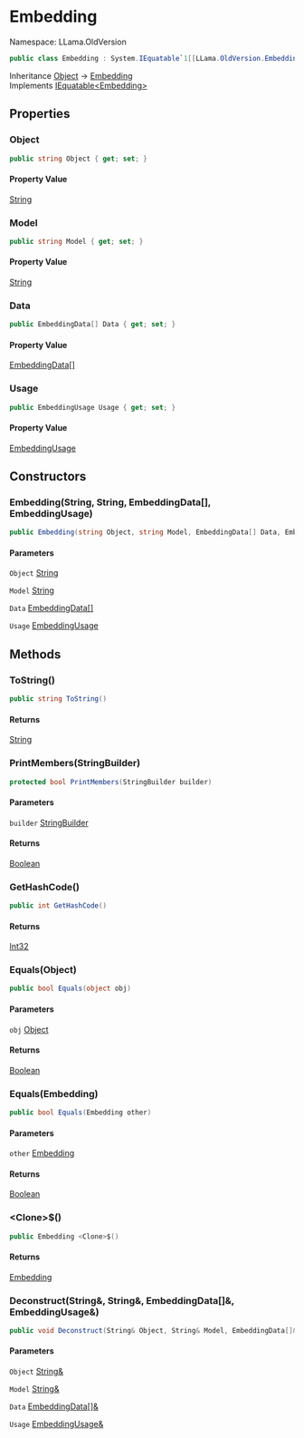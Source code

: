 # Embedding

Namespace: LLama.OldVersion

```csharp
public class Embedding : System.IEquatable`1[[LLama.OldVersion.Embedding, LLamaSharp, Version=0.4.0.0, Culture=neutral, PublicKeyToken=null]]
```

Inheritance [Object](https://docs.microsoft.com/en-us/dotnet/api/system.object) → [Embedding](./llama.oldversion.embedding.md)<br>
Implements [IEquatable&lt;Embedding&gt;](https://docs.microsoft.com/en-us/dotnet/api/system.iequatable-1)

## Properties

### **Object**

```csharp
public string Object { get; set; }
```

#### Property Value

[String](https://docs.microsoft.com/en-us/dotnet/api/system.string)<br>

### **Model**

```csharp
public string Model { get; set; }
```

#### Property Value

[String](https://docs.microsoft.com/en-us/dotnet/api/system.string)<br>

### **Data**

```csharp
public EmbeddingData[] Data { get; set; }
```

#### Property Value

[EmbeddingData[]](./llama.oldversion.embeddingdata.md)<br>

### **Usage**

```csharp
public EmbeddingUsage Usage { get; set; }
```

#### Property Value

[EmbeddingUsage](./llama.oldversion.embeddingusage.md)<br>

## Constructors

### **Embedding(String, String, EmbeddingData[], EmbeddingUsage)**

```csharp
public Embedding(string Object, string Model, EmbeddingData[] Data, EmbeddingUsage Usage)
```

#### Parameters

`Object` [String](https://docs.microsoft.com/en-us/dotnet/api/system.string)<br>

`Model` [String](https://docs.microsoft.com/en-us/dotnet/api/system.string)<br>

`Data` [EmbeddingData[]](./llama.oldversion.embeddingdata.md)<br>

`Usage` [EmbeddingUsage](./llama.oldversion.embeddingusage.md)<br>

## Methods

### **ToString()**

```csharp
public string ToString()
```

#### Returns

[String](https://docs.microsoft.com/en-us/dotnet/api/system.string)<br>

### **PrintMembers(StringBuilder)**

```csharp
protected bool PrintMembers(StringBuilder builder)
```

#### Parameters

`builder` [StringBuilder](https://docs.microsoft.com/en-us/dotnet/api/system.text.stringbuilder)<br>

#### Returns

[Boolean](https://docs.microsoft.com/en-us/dotnet/api/system.boolean)<br>

### **GetHashCode()**

```csharp
public int GetHashCode()
```

#### Returns

[Int32](https://docs.microsoft.com/en-us/dotnet/api/system.int32)<br>

### **Equals(Object)**

```csharp
public bool Equals(object obj)
```

#### Parameters

`obj` [Object](https://docs.microsoft.com/en-us/dotnet/api/system.object)<br>

#### Returns

[Boolean](https://docs.microsoft.com/en-us/dotnet/api/system.boolean)<br>

### **Equals(Embedding)**

```csharp
public bool Equals(Embedding other)
```

#### Parameters

`other` [Embedding](./llama.oldversion.embedding.md)<br>

#### Returns

[Boolean](https://docs.microsoft.com/en-us/dotnet/api/system.boolean)<br>

### **&lt;Clone&gt;$()**

```csharp
public Embedding <Clone>$()
```

#### Returns

[Embedding](./llama.oldversion.embedding.md)<br>

### **Deconstruct(String&, String&, EmbeddingData[]&, EmbeddingUsage&)**

```csharp
public void Deconstruct(String& Object, String& Model, EmbeddingData[]& Data, EmbeddingUsage& Usage)
```

#### Parameters

`Object` [String&](https://docs.microsoft.com/en-us/dotnet/api/system.string&)<br>

`Model` [String&](https://docs.microsoft.com/en-us/dotnet/api/system.string&)<br>

`Data` [EmbeddingData[]&](./llama.oldversion.embeddingdata&.md)<br>

`Usage` [EmbeddingUsage&](./llama.oldversion.embeddingusage&.md)<br>
